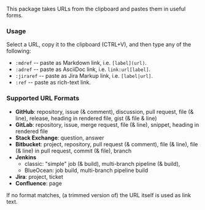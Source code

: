 This package takes URLs from the clipboard and pastes them in useful forms.

### Usage

Select a URL, copy it to the clipboard (CTRL+V), and 
then type any of the following: 

- `:mdref` -- paste as Markdown link, i.e. `[label](url)`.
- `:adref` -- paste as AsciiDoc link, i.e. `link:url[label]`.
- `:jiraref` -- paste as Jira Markup link, i.e. `[label|url]`.
- `:ref` -- paste as rich-text link.

### Supported URL Formats

- **GitHub**: repository, issue (& comment), discussion, pull request, file (& line),
              release, heading in rendered file,
              gist (& file & line)
- **GitLab**: repository, issue, merge request, file (& line), snippet,
              heading in rendered file
- **Stack Exchange**: question, answer
- **Bitbucket**: project, repository, pull request (& comment), 
                 file (& line), file (& line) in pull request,
                 commit (& file), branch
- **Jenkins** 
  - classic: "simple" job (& build), multi-branch pipeline (& build), 
  - BlueOcean: job build, multi-branch pipeline build
- **Jira**: project, ticket
- **Confluence**: page

If no format matches, (a trimmed version of) the URL itself is used as link text.

